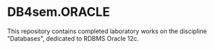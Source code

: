 ﻿# DB4sem.ORACLE
This repository contains completed laboratory works on the discipline "Databases", dedicated to RDBMS Oracle 12c.
